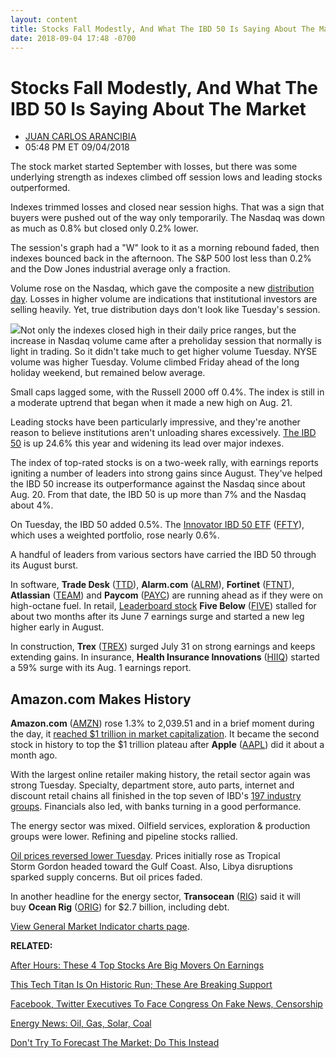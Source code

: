 ```yaml
---
layout: content
title: Stocks Fall Modestly, And What The IBD 50 Is Saying About The Market
date: 2018-09-04 17:48 -0700
---
```



Stocks Fall Modestly, And What The IBD 50 Is Saying About The Market
=====================================================================




* [JUAN CARLOS ARANCIBIA](https://www.investors.com/author/arancibiaj/ "Posts by JUAN CARLOS ARANCIBIA")
* 05:48 PM ET 09/04/2018




The stock market started September with losses, but there was some underlying strength as indexes climbed off session lows and leading stocks outperformed.




Indexes trimmed losses and closed near session highs. That was a sign that buyers were pushed out of the way only temporarily. The Nasdaq was down as much as 0.8% but closed only 0.2% lower.


The session's graph had a "W" look to it as a morning rebound faded, then indexes bounced back in the afternoon. The S&P 500 lost less than 0.2% and the Dow Jones industrial average only a fraction.


Volume rose on the Nasdaq, which gave the composite a new [distribution day](http://www.investors.com/ibd-university/market-timing/market-tops/). Losses in higher volume are indications that institutional investors are selling heavily. Yet, true distribution days don't look like Tuesday's session.


![](https://www.investors.com/wp-content/uploads/2018/09/MP_4x4_090418-252x300.jpg)Not only the indexes closed high in their daily price ranges, but the increase in Nasdaq volume came after a preholiday session that normally is light in trading. So it didn't take much to get higher volume Tuesday. NYSE volume was higher Tuesday. Volume climbed Friday ahead of the long holiday weekend, but remained below average.


Small caps lagged some, with the Russell 2000 off 0.4%. The index is still in a moderate uptrend that began when it made a new high on Aug. 21.


Leading stocks have been particularly impressive, and they're another reason to believe institutions aren't unloading shares excessively. [The IBD 50](https://research.investors.com/stock-lists/ibd-50/) is up 24.6% this year and widening its lead over major indexes.


The index of top-rated stocks is on a two-week rally, with earnings reports igniting a number of leaders into strong gains since August. They've helped the IBD 50 increase its outperformance against the Nasdaq since about Aug. 20. From that date, the IBD 50 is up more than 7% and the Nasdaq about 4%.


On Tuesday, the IBD 50 added 0.5%. The [Innovator IBD 50 ETF](http://innovatoretfs.com/etf/?ticker=ffty) ([FFTY](https://research.investors.com/quote.aspx?symbol=FFTY)), which uses a weighted portfolio, rose nearly 0.6%.


A handful of leaders from various sectors have carried the IBD 50 through its August burst.



In software, **Trade Desk** ([TTD](https://research.investors.com/quote.aspx?symbol=TTD)), **Alarm.com** ([ALRM](https://research.investors.com/quote.aspx?symbol=ALRM)), **Fortinet** ([FTNT](https://research.investors.com/quote.aspx?symbol=FTNT)), **Atlassian** ([TEAM](https://research.investors.com/quote.aspx?symbol=TEAM)) and **Paycom** ([PAYC](https://research.investors.com/quote.aspx?symbol=PAYC)) are running ahead as if they were on high-octane fuel. In retail, [Leaderboard stock](https://leaderboard.investors.com/#/leaders/leadersnearabuypoint) **Five Below** ([FIVE](https://research.investors.com/quote.aspx?symbol=FIVE)) stalled for about two months after its June 7 earnings surge and started a new leg higher early in August.


In construction, **Trex** ([TREX](https://research.investors.com/quote.aspx?symbol=TREX)) surged July 31 on strong earnings and keeps extending gains. In insurance, **Health Insurance Innovations** ([HIIQ](https://research.investors.com/quote.aspx?symbol=HIIQ)) started a 59% surge with its Aug. 1 earnings report.


Amazon.com Makes History
------------------------


**Amazon.com** ([AMZN](https://research.investors.com/quote.aspx?symbol=AMZN)) rose 1.3% to 2,039.51 and in a brief moment during the day, it [reached $1 trillion in market capitalization](https://www.investors.com/news/technology/amazon-stock-1-trillion/). It became the second stock in history to top the $1 trillion plateau after **Apple** ([AAPL](https://research.investors.com/quote.aspx?symbol=AAPL)) did it about a month ago.


With the largest online retailer making history, the retail sector again was strong Tuesday. Specialty, department store, auto parts, internet and discount retail chains all finished in the top seven of IBD's [197 industry groups](https://www.investors.com/ibd-data-tables/). Financials also led, with banks turning in a good performance.


The energy sector was mixed. Oilfield services, exploration & production groups were lower. Refining and pipeline stocks rallied.


[Oil prices reversed lower Tuesday](https://www.investors.com/news/oil-prices-tropical-storm-libya-transocean-acquisition/). Prices initially rose as Tropical Storm Gordon headed toward the Gulf Coast. Also, Libya disruptions sparked supply concerns. But oil prices faded.


In another headline for the energy sector, **Transocean** ([RIG](https://research.investors.com/quote.aspx?symbol=RIG)) said it will buy **Ocean Rig** ([ORIG](https://research.investors.com/quote.aspx?symbol=ORIG)) for $2.7 billion, including debt.


[View General Market Indicator charts page](https://www.investors.com/wp-content/uploads/2018/09/IBD0409152526GMI.pdf).


**RELATED:**


[After Hours: These 4 Top Stocks Are Big Movers On Earnings](https://www.investors.com/market-trend/stock-market-today/dow-jones-futures-workday-rh-coupa-healthequity-earnings/)


[This Tech Titan Is On Historic Run; These Are Breaking Support](https://www.investors.com/research/apple-stock-relative-strength-line-tesla-facebook-google-stock/)


[Facebook, Twitter Executives To Face Congress On Fake News, Censorship](https://www.investors.com/news/technology/fake-news/)


[Energy News: Oil, Gas, Solar, Coal](http://www.investors.com/news/oil-gas-stocks-industry-news-oil-prices-opec-exxon-haliburton-schlumberger-chevron-continental-resources/)


[Don't Try To Forecast The Market; Do This Instead](https://www.investors.com/how-to-invest/investors-corner/how-to-trade-stocks-dont-try-to-forecast-the-market-do-this-instead/)




